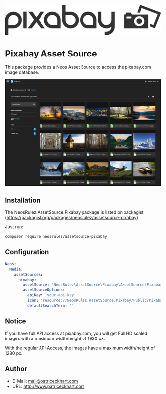 ![Pixabay](https://raw.githubusercontent.com/patriceckhart/NeosRulez.AssetSource.Pixabay/master/pixabay-logo.png)

# Pixabay Asset Source

This package provides a Neos Asset Source to access the pixabay.com image database.

![Preview](https://raw.githubusercontent.com/patriceckhart/NeosRulez.AssetSource.Pixabay/master/Preview.png)

## Installation

The NeosRulez.AssetSource.Pixabay package is listed on packagist (https://packagist.org/packages/neosrulez/assetsource-pixabay)

Just run:

```
composer require neosrulez/assetsource-pixabay
```

## Configuration

```yaml
Neos:
  Media:
    assetSources:
      pixabay:
        assetSource: 'NeosRulez\AssetSource\Pixabay\AssetSource\PixabayAssetSource'
        assetSourceOptions:
          apiKey: 'your-api-key'
          icon: 'resource://NeosRulez.AssetSource.Pixabay/Public/Pixabay.svg'
          defaultSearchTerm: ''
```

## Notice

If you have full API access at pixabay.com, you will get Full HD scaled images with a maximum width/height of 1920 px.

With the regular API Access, the images have a maximum width/height of 1280 px.

## Author

* E-Mail: mail@patriceckhart.com
* URL: http://www.patriceckhart.com
